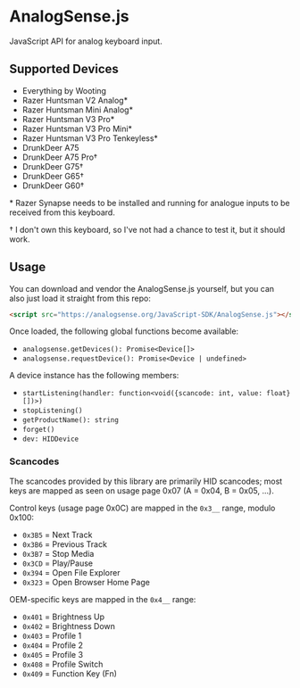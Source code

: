 # AnalogSense.js

JavaScript API for analog keyboard input.

## Supported Devices

- Everything by Wooting
- Razer Huntsman V2 Analog*
- Razer Huntsman Mini Analog*
- Razer Huntsman V3 Pro*
- Razer Huntsman V3 Pro Mini*
- Razer Huntsman V3 Pro Tenkeyless*
- DrunkDeer A75
- DrunkDeer A75 Pro†
- DrunkDeer G75†
- DrunkDeer G65†
- DrunkDeer G60†

\* Razer Synapse needs to be installed and running for analogue inputs to be received from this keyboard.

† I don't own this keyboard, so I've not had a chance to test it, but it should work.

## Usage

You can download and vendor the AnalogSense.js yourself, but you can also just load it straight from this repo:
```html
<script src="https://analogsense.org/JavaScript-SDK/AnalogSense.js"></script>
```

Once loaded, the following global functions become available:
- `analogsense.getDevices(): Promise<Device[]>`
- `analogsense.requestDevice(): Promise<Device | undefined>`

A device instance has the following members:
- `startListening(handler: function<void({scancode: int, value: float}[])>)`
- `stopListening()`
- `getProductName(): string`
- `forget()`
- `dev: HIDDevice`

### Scancodes

The scancodes provided by this library are primarily HID scancodes; most keys are mapped as seen on usage page 0x07 (A = 0x04, B = 0x05, ...).

Control keys (usage page 0x0C) are mapped in the `0x3__` range, modulo 0x100:
- `0x3B5` = Next Track
- `0x3B6` = Previous Track 
- `0x3B7` = Stop Media
- `0x3CD` = Play/Pause
- `0x394` = Open File Explorer
- `0x323` = Open Browser Home Page

OEM-specific keys are mapped in the `0x4__` range:
- `0x401` = Brightness Up
- `0x402` = Brightness Down
- `0x403` = Profile 1
- `0x404` = Profile 2
- `0x405` = Profile 3
- `0x408` = Profile Switch
- `0x409` = Function Key (Fn)
